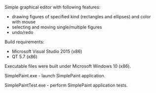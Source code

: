 Simple graphical editor with following features:

* drawing figures of specified kind (rectangles and ellipses) and color with mouse
* selecting and moving single/multiple figures
* undo/redo

Build requirements:
* Microsoft Visual Studio 2015 (x86)
* QT 5.7 (x86)

Executable files were built under Microsoft Windows 10 (x86).

SimplePaint.exe     - launch SimplePaint application.

SimplePaintTest.exe - perform SimplePaint application tests.
